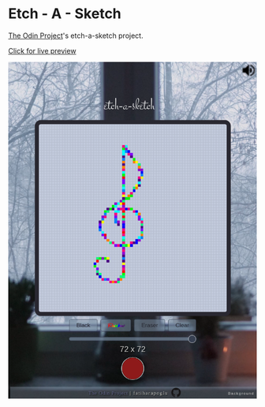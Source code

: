 # Etch - A - Sketch

[The Odin Project](https://www.theodinproject.com/lessons/foundations-etch-a-sketch)'s etch-a-sketch project.

[Click for live preview](https://fatiharapoglu.github.io/sketch/)

![RPS](/assets/sketch.png)
